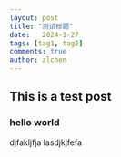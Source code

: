```yaml
---
layout: post
title: "测试标题"
date:   2024-1-27
tags: [tag1, tag2]
comments: true
author: zlchen
---
```

## This is a test post
<!-- more -->
### hello world
djfakljfja
lasdjkjfefa
